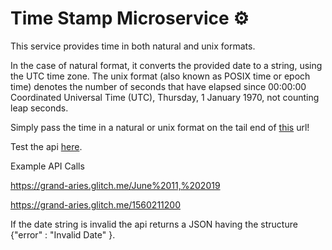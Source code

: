 # Time Stamp Microservice ⚙

This service provides time in both natural and unix formats.

In the case of natural format, it converts the provided date to a string, using the UTC time zone.
The unix format (also known as POSIX time or epoch time) denotes the number of seconds that have elapsed since 00:00:00
Coordinated Universal Time (UTC), Thursday, 1 January 1970, not counting leap seconds. 

Simply pass the time in a natural or unix format on the tail end of [this](https://grand-aries.glitch.me/) url!

Test the api [here](https://grand-aries.glitch.me/).

Example API Calls

https://grand-aries.glitch.me/June%2011,%202019

https://grand-aries.glitch.me/1560211200

If the date string is invalid the api returns a JSON having the structure {"error" : "Invalid Date" }.

      
  

